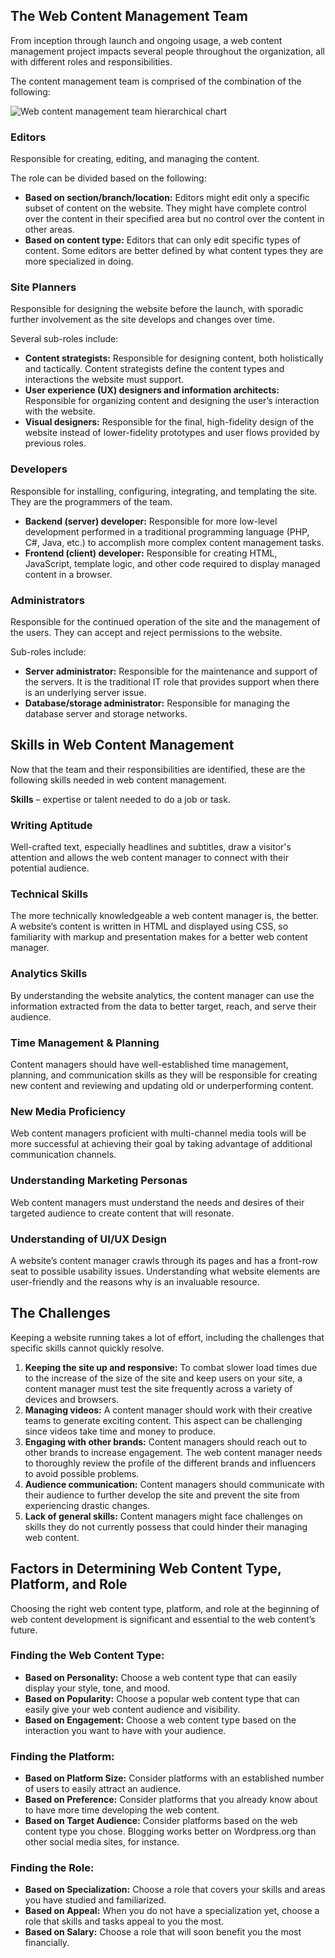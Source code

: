 ## The Web Content Management Team

From inception through launch and ongoing usage, a web content management project impacts several people throughout the organization, all with different roles and responsibilities.

The content management team is comprised of the combination of the following:

![Web content management team hierarchical chart](#)

### Editors

Responsible for creating, editing, and managing the content.

The role can be divided based on the following:

- **Based on section/branch/location:** Editors might edit only a specific subset of content on the website. They might have complete control over the content in their specified area but no control over the content in other areas.
- **Based on content type:** Editors that can only edit specific types of content. Some editors are better defined by what content types they are more specialized in doing.

### Site Planners

Responsible for designing the website before the launch, with sporadic further involvement as the site develops and changes over time.

Several sub-roles include:

- **Content strategists:** Responsible for designing content, both holistically and tactically. Content strategists define the content types and interactions the website must support.
- **User experience (UX) designers and information architects:** Responsible for organizing content and designing the user’s interaction with the website.
- **Visual designers:** Responsible for the final, high-fidelity design of the website instead of lower-fidelity prototypes and user flows provided by previous roles.

### Developers

Responsible for installing, configuring, integrating, and templating the site. They are the programmers of the team.

- **Backend (server) developer:** Responsible for more low-level development performed in a traditional programming language (PHP, C#, Java, etc.) to accomplish more complex content management tasks.
- **Frontend (client) developer:** Responsible for creating HTML, JavaScript, template logic, and other code required to display managed content in a browser.

### Administrators

Responsible for the continued operation of the site and the management of the users. They can accept and reject permissions to the website.

Sub-roles include:

- **Server administrator:** Responsible for the maintenance and support of the servers. It is the traditional IT role that provides support when there is an underlying server issue.
- **Database/storage administrator:** Responsible for managing the database server and storage networks.


## Skills in Web Content Management

Now that the team and their responsibilities are identified, these are the following skills needed in web content management.

**Skills** – expertise or talent needed to do a job or task.

### Writing Aptitude

Well-crafted text, especially headlines and subtitles, draw a visitor's attention and allows the web content manager to connect with their potential audience.

### Technical Skills

The more technically knowledgeable a web content manager is, the better. A website’s content is written in HTML and displayed using CSS, so familiarity with markup and presentation makes for a better web content manager.

### Analytics Skills

By understanding the website analytics, the content manager can use the information extracted from the data to better target, reach, and serve their audience.

### Time Management & Planning

Content managers should have well-established time management, planning, and communication skills as they will be responsible for creating new content and reviewing and updating old or underperforming content.

### New Media Proficiency

Web content managers proficient with multi-channel media tools will be more successful at achieving their goal by taking advantage of additional communication channels.

### Understanding Marketing Personas

Web content managers must understand the needs and desires of their targeted audience to create content that will resonate.

### Understanding of UI/UX Design

A website’s content manager crawls through its pages and has a front-row seat to possible usability issues. Understanding what website elements are user-friendly and the reasons why is an invaluable resource.

## The Challenges

Keeping a website running takes a lot of effort, including the challenges that specific skills cannot quickly resolve.

1. **Keeping the site up and responsive:** To combat slower load times due to the increase of the size of the site and keep users on your site, a content manager must test the site frequently across a variety of devices and browsers.
2. **Managing videos:** A content manager should work with their creative teams to generate exciting content. This aspect can be challenging since videos take time and money to produce.
3. **Engaging with other brands:** Content managers should reach out to other brands to increase engagement. The web content manager needs to thoroughly review the profile of the different brands and influencers to avoid possible problems.
4. **Audience communication:** Content managers should communicate with their audience to further develop the site and prevent the site from experiencing drastic changes.
5. **Lack of general skills:** Content managers might face challenges on skills they do not currently possess that could hinder their managing web content.

## Factors in Determining Web Content Type, Platform, and Role

Choosing the right web content type, platform, and role at the beginning of web content development is significant and essential to the web content’s future.

### Finding the Web Content Type:

- **Based on Personality:** Choose a web content type that can easily display your style, tone, and mood.
- **Based on Popularity:** Choose a popular web content type that can easily give your web content audience and visibility.
- **Based on Engagement:** Choose a web content type based on the interaction you want to have with your audience.

### Finding the Platform:

- **Based on Platform Size:** Consider platforms with an established number of users to easily attract an audience.
- **Based on Preference:** Consider platforms that you already know about to have more time developing the web content.
- **Based on Target Audience:** Consider platforms based on the web content type you chose. Blogging works better on Wordpress.org than other social media sites, for instance.

### Finding the Role:

- **Based on Specialization:** Choose a role that covers your skills and areas you have studied and familiarized.
- **Based on Appeal:** When you do not have a specialization yet, choose a role that skills and tasks appeal to you the most.
- **Based on Salary:** Choose a role that will soon benefit you the most financially.

